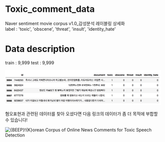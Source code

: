 # Toxic_comment_data
Naver sentiment movie corpus v1.0_감성분석 레이블링 상세화          
label : 'toxic', 'obscene', 'threat', 'insult', 'identity_hate'



# Data description
train : 9,999 
test : 9,999

![data](./image/data.png)



혐오표현과 관련된 데이터를 찾아 오셨다면 다음 링크의 데이터가 좀 더 목적에 부합할 수 있습니다! 

![{BEEP}!{K}orean Corpus of Online News Comments for Toxic Speech Detection](https://github.com/kocohub/korean-hate-speech)

